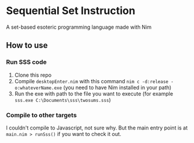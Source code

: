 # Sequential Set Instruction

A set-based esoteric programming language made with Nim

## How to use

### Run SSS code

1. Clone this repo
2. Compile `desktopEnter.nim` with this command `nim c -d:release -o:whateverName.exe` (you need to have Nim installed in your path)
3. Run the exe with path to the file you want to execute (for example `sss.exe C:\Documents\sss\twosums.sss`)

### Compile to other targets

I couldn't compile to Javascript, not sure why. But the main entry point is at `main.nim > runSss()` if you want to check it out.
